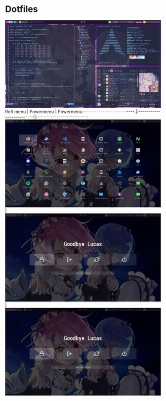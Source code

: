 # Dotfiles
![alt text](Assets/rice.png)
Rofi menu             |  Powermenu                     |  Powermenu
:-------------------------:|:-------------------------:|:-------------------------:
![](Assets/rofi.png)  |  ![](Assets/powermenu.png)  |  ![](Assets/powermenu.png) 
